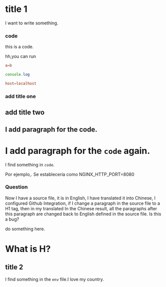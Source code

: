 # title 1

I want to write something.

### code


this is a code.

hh,you can run

```conf
a=b
```

```js
console.log
```

```conf
host=localhost
```

### add title one

## add title two

## I add paragraph for the code.

# I add paragraph for the `code` again.

I find something in `code`.

Por ejemplo,. Se establecería como NGINX_HTTP_PORT=8080

### Question

Now I have a source file, it is in English, I have translated it into Chinese, I configured Github Integration, if I change a paragraph in the source file to a H1 tag, then in my translated In the Chinese result, all the paragraphs after this paragraph are changed back to English defined in the source file. Is this a bug?

do something here.

# What is H?

## title 2

I find something in the `env` file.I love my country.
